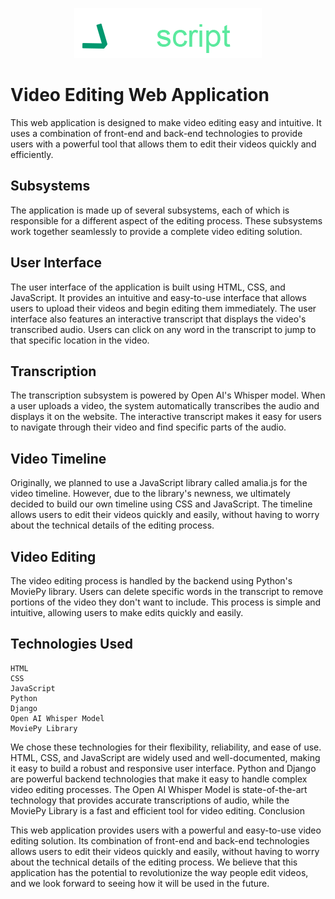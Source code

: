 <p align="center">
  <img src="static/images/Extended-logo.png">
</p>

# Video Editing Web Application

This web application is designed to make video editing easy and intuitive. It uses a combination of front-end and back-end technologies to provide users with a powerful tool that allows them to edit their videos quickly and efficiently.

## Subsystems

The application is made up of several subsystems, each of which is responsible for a different aspect of the editing process. These subsystems work together seamlessly to provide a complete video editing solution.

## User Interface

The user interface of the application is built using HTML, CSS, and JavaScript. It provides an intuitive and easy-to-use interface that allows users to upload their videos and begin editing them immediately. The user interface also features an interactive transcript that displays the video's transcribed audio. Users can click on any word in the transcript to jump to that specific location in the video.

## Transcription

The transcription subsystem is powered by Open AI's Whisper model. When a user uploads a video, the system automatically transcribes the audio and displays it on the website. The interactive transcript makes it easy for users to navigate through their video and find specific parts of the audio.

## Video Timeline

Originally, we planned to use a JavaScript library called amalia.js for the video timeline. However, due to the library's newness, we ultimately decided to build our own timeline using CSS and JavaScript. The timeline allows users to edit their videos quickly and easily, without having to worry about the technical details of the editing process.

## Video Editing

The video editing process is handled by the backend using Python's MoviePy library. Users can delete specific words in the transcript to remove portions of the video they don't want to include. This process is simple and intuitive, allowing users to make edits quickly and easily.

## Technologies Used

    HTML
    CSS
    JavaScript
    Python
    Django
    Open AI Whisper Model
    MoviePy Library

We chose these technologies for their flexibility, reliability, and ease of use. HTML, CSS, and JavaScript are widely used and well-documented, making it easy to build a robust and responsive user interface. Python and Django are powerful backend technologies that make it easy to handle complex video editing processes. The Open AI Whisper Model is state-of-the-art technology that provides accurate transcriptions of audio, while the MoviePy Library is a fast and efficient tool for video editing.
Conclusion

This web application provides users with a powerful and easy-to-use video editing solution. Its combination of front-end and back-end technologies allows users to edit their videos quickly and easily, without having to worry about the technical details of the editing process. We believe that this application has the potential to revolutionize the way people edit videos, and we look forward to seeing how it will be used in the future.
